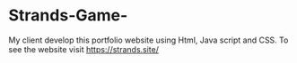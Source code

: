 # Strands-Game-
My client develop this portfolio website using Html, Java script and CSS. To see the website visit https://strands.site/
